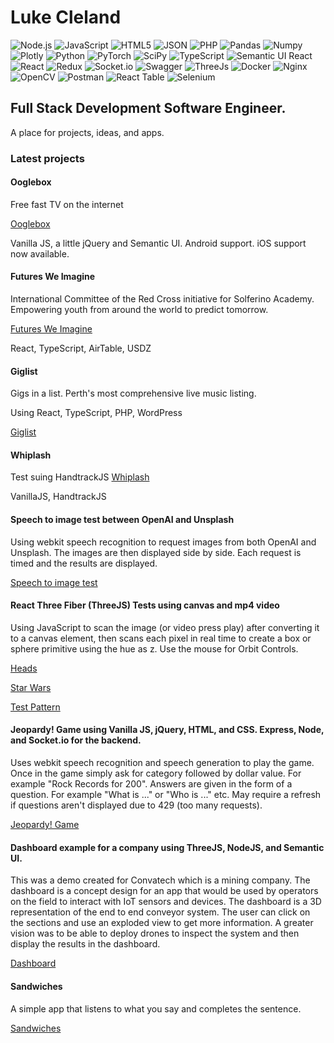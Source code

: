 # Luke Cleland

![Node.js](https://img.shields.io/badge/Node.js-339933?style=for-the-badge&logo=nodedotjs&logoColor=white)
![JavaScript](https://img.shields.io/badge/JavaScript-323330?style=for-the-badge&logo=javascript&logoColor=F7DF1E)
![HTML5](https://img.shields.io/badge/HTML5-E34F26?style=for-the-badge&logo=html5&logoColor=white)
![JSON](https://img.shields.io/badge/json-5E5C5C?style=for-the-badge&logo=json&logoColor=white)
![PHP](https://img.shields.io/badge/PHP-777BB4?style=for-the-badge&logo=php&logoColor=white)
![Pandas](https://img.shields.io/badge/Pandas-2C2D72?style=for-the-badge&logo=pandas&logoColor=white)
![Numpy](https://img.shields.io/badge/Numpy-777BB4?style=for-the-badge&logo=numpy&logoColor=white)
![Plotly](https://img.shields.io/badge/Plotly-239120?style=for-the-badge&logo=plotly&logoColor=white)
![Python](https://img.shields.io/badge/Python-FFD43B?style=for-the-badge&logo=python&logoColor=blue)
![PyTorch](https://img.shields.io/badge/PyTorch-EE4C2C?style=for-the-badge&logo=PyTorch&logoColor=white)
![SciPy](https://img.shields.io/badge/SciPy-654FF0?style=for-the-badge&logo=SciPy&logoColor=white)
![TypeScript](https://img.shields.io/badge/TypeScript-007ACC?style=for-the-badge&logo=typescript&logoColor=white)
![Semantic UI React](https://img.shields.io/badge/semantic%20ui%20react-35BDB2?style=for-the-badge&logo=semanticuireact&logoColor=white)
![React](https://img.shields.io/badge/React-20232A?style=for-the-badge&logo=react&logoColor=61DAFB)
![Redux](https://img.shields.io/badge/Redux-593D88?style=for-the-badge&logo=redux&logoColor=white)
![Socket.io](https://img.shields.io/badge/Socket.io-010101?&style=for-the-badge&logo=Socket.io&logoColor=white)
![Swagger](https://img.shields.io/badge/Swagger-85EA2D?style=for-the-badge&logo=Swagger&logoColor=white)
![ThreeJs](https://img.shields.io/badge/ThreeJs-black?style=for-the-badge&logo=three.js&logoColor=white)
![Docker](https://img.shields.io/badge/Docker-2CA5E0?style=for-the-badge&logo=docker&logoColor=white)
![Nginx](https://img.shields.io/badge/Nginx-009639?style=for-the-badge&logo=nginx&logoColor=white)
![OpenCV](https://img.shields.io/badge/OpenCV-27338e?style=for-the-badge&logo=OpenCV&logoColor=white)
![Postman](https://img.shields.io/badge/Postman-FF6C37?style=for-the-badge&logo=Postman&logoColor=white)
![React Table](https://img.shields.io/badge/react%20table-FF4154?style=for-the-badge&logo=react%20table&logoColor=white)
![Selenium](https://img.shields.io/badge/Selenium-43B02A?style=for-the-badge&logo=Selenium&logoColor=white)

## Full Stack Development Software Engineer.

A place for projects, ideas, and apps.

### Latest projects

#### Ooglebox

Free fast TV on the internet

[Ooglebox](https://ooglebox.com)

Vanilla JS, a little jQuery and Semantic UI. Android support. iOS support now available.

#### Futures We Imagine

International Committee of the Red Cross initiative for Solferino Academy. Empowering youth from around the world to predict tomorrow.

[Futures We Imagine](https://futuresweimagine.com)

React, TypeScript, AirTable, USDZ

#### Giglist

Gigs in a list. Perth's most comprehensive live music listing.

Using React, TypeScript, PHP, WordPress

[Giglist](https://giglist.com.au)

#### Whiplash

Test suing HandtrackJS [Whiplash](https://americanparallel.com/whiplash)

VanillaJS, HandtrackJS

#### Speech to image test between OpenAI and Unsplash

Using webkit speech recognition to request images from both OpenAI and Unsplash. The images are then displayed side by side. Each request is timed and the results are displayed.

[Speech to image test](https://americanparallel.com/speechtoimage/)

#### React Three Fiber (ThreeJS) Tests using canvas and mp4 video

Using JavaScript to scan the image (or video press play) after converting it to a canvas element, then scans each pixel in real time to create a box or sphere primitive using the hue as z. Use the mouse for Orbit Controls.

[Heads](https://americanparallel.com/r3f/heads)

[Star Wars](https://americanparallel.com/r3f/starwars)

[Test Pattern](https://americanparallel.com/r3f/testpattern)

#### Jeopardy! Game using Vanilla JS, jQuery, HTML, and CSS. Express, Node, and Socket.io for the backend.

Uses webkit speech recognition and speech generation to play the game. Once in the game simply ask for category followed by dollar value. For example "Rock Records for 200". Answers are given in the form of a question. For example "What is ..." or "Who is ..." etc. May require a refresh if questions aren't displayed due to 429 (too many requests).

[Jeopardy! Game](https://jeopardynow.com)

#### Dashboard example for a company using ThreeJS, NodeJS, and Semantic UI.

This was a demo created for Convatech which is a mining company. The dashboard is a concept design for an app that would be used by operators on the field to interact with IoT sensors and devices. The dashboard is a 3D representation of the end to end conveyor system. The user can click on the sections and use an exploded view to get more information. A greater vision was to be able to deploy drones to inspect the system and then display the results in the dashboard.

[Dashboard](http://lukecleland.com/convatech/)

#### Sandwiches

A simple app that listens to what you say and completes the sentence.

[Sandwiches](https://americanparallel.com/sandwiches/)
